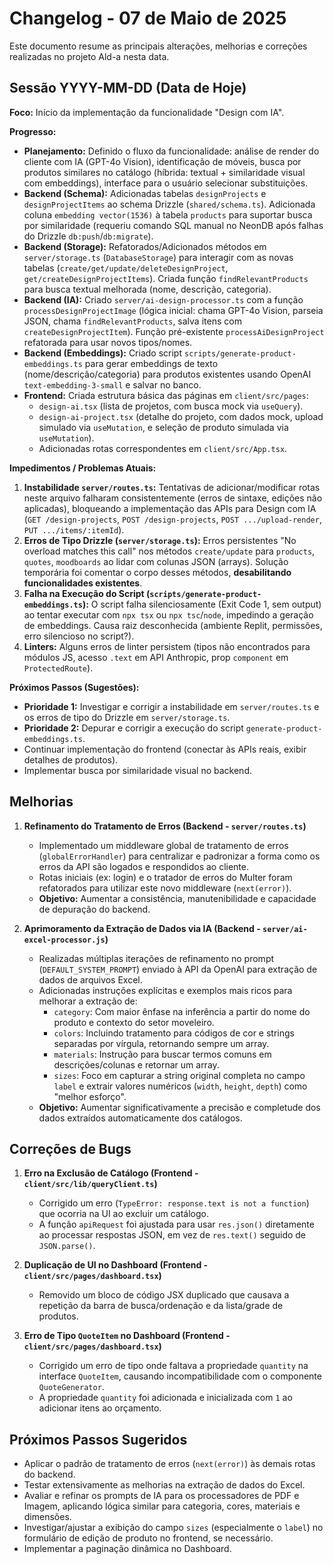 # Changelog - 07 de Maio de 2025

Este documento resume as principais alterações, melhorias e correções realizadas no projeto Ald-a nesta data.

## Sessão YYYY-MM-DD (Data de Hoje)

**Foco:** Início da implementação da funcionalidade "Design com IA".

**Progresso:**
*   **Planejamento:** Definido o fluxo da funcionalidade: análise de render do cliente com IA (GPT-4o Vision), identificação de móveis, busca por produtos similares no catálogo (híbrida: textual + similaridade visual com embeddings), interface para o usuário selecionar substituições.
*   **Backend (Schema):** Adicionadas tabelas `designProjects` e `designProjectItems` ao schema Drizzle (`shared/schema.ts`). Adicionada coluna `embedding vector(1536)` à tabela `products` para suportar busca por similaridade (requeriu comando SQL manual no NeonDB após falhas do Drizzle `db:push`/`db:migrate`).
*   **Backend (Storage):** Refatorados/Adicionados métodos em `server/storage.ts` (`DatabaseStorage`) para interagir com as novas tabelas (`create/get/update/deleteDesignProject`, `get/createDesignProjectItems`). Criada função `findRelevantProducts` para busca textual melhorada (nome, descrição, categoria).
*   **Backend (IA):** Criado `server/ai-design-processor.ts` com a função `processDesignProjectImage` (lógica inicial: chama GPT-4o Vision, parseia JSON, chama `findRelevantProducts`, salva itens com `createDesignProjectItem`). Função pré-existente `processAiDesignProject` refatorada para usar novos tipos/nomes.
*   **Backend (Embeddings):** Criado script `scripts/generate-product-embeddings.ts` para gerar embeddings de texto (nome/descrição/categoria) para produtos existentes usando OpenAI `text-embedding-3-small` e salvar no banco.
*   **Frontend:** Criada estrutura básica das páginas em `client/src/pages`: 
    *   `design-ai.tsx` (lista de projetos, com busca mock via `useQuery`).
    *   `design-ai-project.tsx` (detalhe do projeto, com dados mock, upload simulado via `useMutation`, e seleção de produto simulada via `useMutation`).
    *   Adicionadas rotas correspondentes em `client/src/App.tsx`.

**Impedimentos / Problemas Atuais:**
1.  **Instabilidade `server/routes.ts`:** Tentativas de adicionar/modificar rotas neste arquivo falharam consistentemente (erros de sintaxe, edições não aplicadas), bloqueando a implementação das APIs para Design com IA (`GET /design-projects`, `POST /design-projects`, `POST .../upload-render`, `PUT .../items/:itemId`).
2.  **Erros de Tipo Drizzle (`server/storage.ts`):** Erros persistentes "No overload matches this call" nos métodos `create/update` para `products`, `quotes`, `moodboards` ao lidar com colunas JSON (arrays). Solução temporária foi comentar o corpo desses métodos, **desabilitando funcionalidades existentes**.
3.  **Falha na Execução do Script (`scripts/generate-product-embeddings.ts`):** O script falha silenciosamente (Exit Code 1, sem output) ao tentar executar com `npx tsx` ou `npx tsc`/`node`, impedindo a geração de embeddings. Causa raiz desconhecida (ambiente Replit, permissões, erro silencioso no script?).
4.  **Linters:** Alguns erros de linter persistem (tipos não encontrados para módulos JS, acesso `.text` em API Anthropic, prop `component` em `ProtectedRoute`).

**Próximos Passos (Sugestões):**
*   **Prioridade 1:** Investigar e corrigir a instabilidade em `server/routes.ts` e os erros de tipo do Drizzle em `server/storage.ts`.
*   **Prioridade 2:** Depurar e corrigir a execução do script `generate-product-embeddings.ts`.
*   Continuar implementação do frontend (conectar às APIs reais, exibir detalhes de produtos).
*   Implementar busca por similaridade visual no backend.

## Melhorias

1.  **Refinamento do Tratamento de Erros (Backend - `server/routes.ts`)**
    *   Implementado um middleware global de tratamento de erros (`globalErrorHandler`) para centralizar e padronizar a forma como os erros da API são logados e respondidos ao cliente.
    *   Rotas iniciais (ex: login) e o tratador de erros do Multer foram refatorados para utilizar este novo middleware (`next(error)`).
    *   **Objetivo:** Aumentar a consistência, manutenibilidade e capacidade de depuração do backend.

2.  **Aprimoramento da Extração de Dados via IA (Backend - `server/ai-excel-processor.js`)**
    *   Realizadas múltiplas iterações de refinamento no prompt (`DEFAULT_SYSTEM_PROMPT`) enviado à API da OpenAI para extração de dados de arquivos Excel.
    *   Adicionadas instruções explícitas e exemplos mais ricos para melhorar a extração de:
        *   `category`: Com maior ênfase na inferência a partir do nome do produto e contexto do setor moveleiro.
        *   `colors`: Incluindo tratamento para códigos de cor e strings separadas por vírgula, retornando sempre um array.
        *   `materials`: Instrução para buscar termos comuns em descrições/colunas e retornar um array.
        *   `sizes`: Foco em capturar a string original completa no campo `label` e extrair valores numéricos (`width`, `height`, `depth`) como "melhor esforço".
    *   **Objetivo:** Aumentar significativamente a precisão e completude dos dados extraídos automaticamente dos catálogos.

## Correções de Bugs

1.  **Erro na Exclusão de Catálogo (Frontend - `client/src/lib/queryClient.ts`)**
    *   Corrigido um erro (`TypeError: response.text is not a function`) que ocorria na UI ao excluir um catálogo.
    *   A função `apiRequest` foi ajustada para usar `res.json()` diretamente ao processar respostas JSON, em vez de `res.text()` seguido de `JSON.parse()`.

2.  **Duplicação de UI no Dashboard (Frontend - `client/src/pages/dashboard.tsx`)**
    *   Removido um bloco de código JSX duplicado que causava a repetição da barra de busca/ordenação e da lista/grade de produtos.

3.  **Erro de Tipo `QuoteItem` no Dashboard (Frontend - `client/src/pages/dashboard.tsx`)**
    *   Corrigido um erro de tipo onde faltava a propriedade `quantity` na interface `QuoteItem`, causando incompatibilidade com o componente `QuoteGenerator`.
    *   A propriedade `quantity` foi adicionada e inicializada com `1` ao adicionar itens ao orçamento.

## Próximos Passos Sugeridos

*   Aplicar o padrão de tratamento de erros (`next(error)`) às demais rotas do backend.
*   Testar extensivamente as melhorias na extração de dados do Excel.
*   Avaliar e refinar os prompts de IA para os processadores de PDF e Imagem, aplicando lógica similar para categoria, cores, materiais e dimensões.
*   Investigar/ajustar a exibição do campo `sizes` (especialmente o `label`) no formulário de edição de produto no frontend, se necessário.
*   Implementar a paginação dinâmica no Dashboard. 